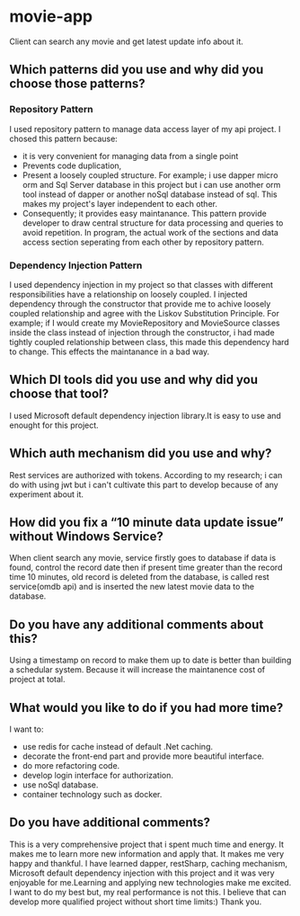 # movie-app

Client can search any movie and get latest update info about it.

## Which patterns did you use and why did you choose those patterns?

### Repository Pattern

I used repository pattern to manage data access layer of my api project.
I chosed this pattern because:
* it is very convenient for managing data from a single point
* Prevents code duplication,
* Present a loosely coupled structure. For example; i use dapper micro orm and Sql Server database in this project but 
i can use another orm tool instead of dapper or another noSql database instead of sql. This makes my project's layer independent to each other.
* Consequently; it provides easy maintanance.
This pattern provide developer to draw central structure for data processing and queries to avoid repetition.
In program, the actual work of the sections and data access section seperating from each other by repository pattern.

### Dependency Injection Pattern

I used dependency injection in my project so that classes with different responsibilities have a relationship on 
loosely coupled. I injected dependency through the constructor that provide me to achive loosely coupled relationship and 
agree with the Liskov Substitution Principle. For example; if I would create my MovieRepository and MovieSource classes inside the class 
instead of injection through the constructor, i had made tightly coupled relationship between class, this made this dependency hard to change. This effects the maintanance in a bad way.
      
## Which DI tools did you use and why did you choose that tool?

 I used Microsoft default dependency injection library.It is easy to use and enought for this project.
 
## Which auth mechanism did you use and why?

Rest services are authorized with tokens. According to my research; i can do with using jwt but i can't cultivate this part to develop
because of any experiment about it.

## How did you fix a “10 minute data update issue” without Windows Service?

When client search any movie, service firstly goes to database if data is found, control the record date then
if present time greater than the record time 10 minutes, old record is deleted from the database, is called rest service(omdb api) and  is inserted the new latest movie data to the database.

## Do you have any additional comments about this?

Using a timestamp on record to make them up to date is better than building a schedular system. Because it will increase the maintanence cost of project at total. 

## What would you like to do if you had more time?

I want to: 
* use redis for cache instead of default .Net caching.
* decorate the front-end part and provide more beautiful interface.
* do more refactoring code.
* develop login interface for authorization.
* use noSql database.
* container technology such as docker.

## Do you have additional comments?

This is a very comprehensive project that i spent much time and energy. It makes me to learn more new information and
apply that. It makes me very happy and thankful. I have learned dapper, restSharp, caching mechanism, Microsoft default dependency injection with this project and it was very enjoyable for me.Learning and applying new technologies make me excited.
I want to do my best but, my real performance is not this. I believe that can develop more qualified project without short time limits:)
Thank you.
